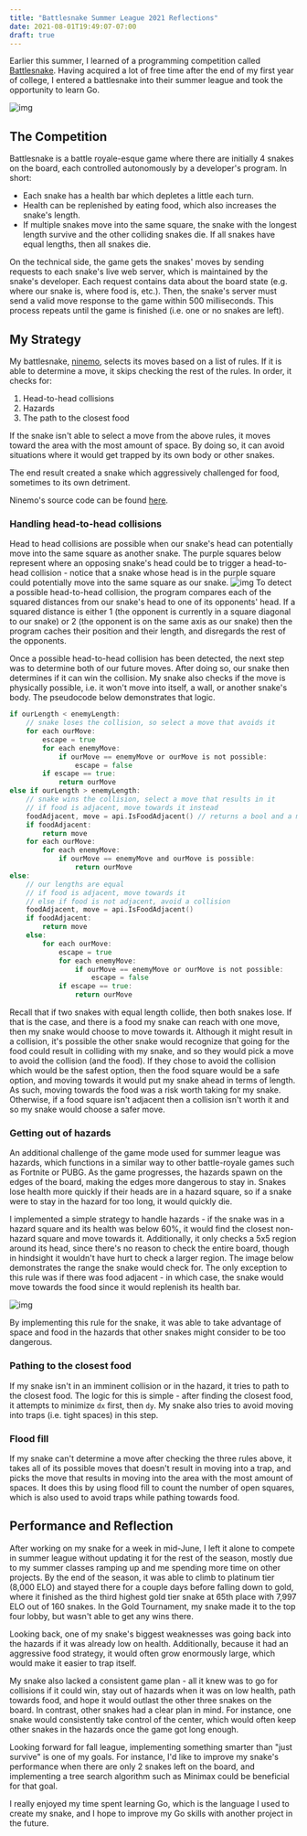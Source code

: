 ```yaml
---
title: "Battlesnake Summer League 2021 Reflections"
date: 2021-08-01T19:49:07-07:00
draft: true
---
```


Earlier this summer, I learned of a programming competition called [Battlesnake](https://play.battlesnake.com/).
Having acquired a lot of free time after the end of my first year of college, I entered a battlesnake into their summer league and took the opportunity to learn Go.

![img](/posts/img/battlesnake-su21-0.PNG)

## The Competition
Battlesnake is a battle royale-esque game where there are initially 4 snakes on the board, each controlled autonomously by a developer's program.
In short:
- Each snake has a health bar which depletes a little each turn.
- Health can be replenished by eating food, which also increases the snake's length.
- If multiple snakes move into the same square, the snake with the longest length survive and the other colliding snakes die.
If all snakes have equal lengths, then all snakes die.

On the technical side, the game gets the snakes' moves by sending requests to each snake's live web server, which is maintained by the snake's developer.
Each request contains data about the board state (e.g. where our snake is, where food is, etc.).
Then, the snake's server must send a valid move response to the game within 500 milliseconds.
This process repeats until the game is finished (i.e. one or no snakes are left).

<!--- we should include a diagram of how it works technically -->


<!---
include format about the competition here?
-->

## My Strategy

My battlesnake, [ninemo](https://play.battlesnake.com/u/tenmo/ninemo/), selects its moves based on a list of rules.
If it is able to determine a move, it skips checking the rest of the rules.
In order, it checks for:
1. Head-to-head collisions
2. Hazards
3. The path to the closest food

If the snake isn't able to select a move from the above rules, it moves toward the area with the most amount of space.
By doing so, it can avoid situations where it would get trapped by its own body or other snakes.

The end result created a snake which aggressively challenged for food, sometimes to its own detriment.

Ninemo's source code can be found [here](https://github.com/joshtenorio/ninemo-bot).

### Handling head-to-head collisions
Head to head collisions are possible when our snake's head can potentially move into the same square as another snake.
The purple squares below represent where an opposing snake's head could be to trigger a head-to-head collision - notice that a snake whose head is in the purple square could potentially move into the same square as our snake.
![img](/posts/img/battlesnake-su21-2.PNG)
To detect a possible head-to-head collision, the program compares each of the squared distances from our snake's head to one of its opponents' head.
If a squared distance is either 1 (the opponent is currently in a square diagonal to our snake) or 2 (the opponent is on the same axis as our snake) then the program caches their position and their length, and disregards the rest of the opponents.

Once a possible head-to-head collision has been detected, the next step was to determine both of our future moves.
After doing so, our snake then determines if it can win the collision.
My snake also checks if the move is physically possible, i.e. it won't move into itself, a wall, or another snake's body.
The pseudocode below demonstrates that logic.

<!---
should we simplify the pseudocode more so it isnt as long?
-->

```go
if ourLength < enemyLength:
    // snake loses the collision, so select a move that avoids it
    for each ourMove:
        escape = true
        for each enemyMove:
            if ourMove == enemyMove or ourMove is not possible:
                escape = false
        if escape == true:
            return ourMove
else if ourLength > enemyLength:
    // snake wins the collision, select a move that results in it
    // if food is adjacent, move towards it instead
    foodAdjacent, move = api.IsFoodAdjacent() // returns a bool and a move if food is adjacent
    if foodAdjacent:
        return move
    for each ourMove:
        for each enemyMove:
            if ourMove == enemyMove and ourMove is possible:
                return ourMove
else:
    // our lengths are equal
    // if food is adjacent, move towards it
    // else if food is not adjacent, avoid a collision
    foodAdjacent, move = api.IsFoodAdjacent()
    if foodAdjacent:
        return move
    else:
        for each ourMove:
            escape = true
            for each enemyMove:
                if ourMove == enemyMove or ourMove is not possible:
                    escape = false
            if escape == true:
                return ourMove


```
Recall that if two snakes with equal length collide, then both snakes lose.
If that is the case, and there is a food my snake can reach with one move, then my snake would choose to move towards it.
Although it might result in a collision, it's possible the other snake would recognize that going for the food could result in colliding with my snake, and so they would pick a move to avoid the collision (and the food).
If they chose to avoid the collision which would be the safest option, then the food square would be a safe option, and moving towards it would put my snake ahead in terms of length.
As such, moving towards the food was a risk worth taking for my snake.
Otherwise, if a food square isn't adjacent then a collision isn't worth it and so my snake would choose a safer move.

### Getting out of hazards
An additional challenge of the game mode used for summer league was hazards, which functions in a similar way to other battle-royale games such as Fortnite or PUBG.
As the game progresses, the hazards spawn on the edges of the board, making the edges more dangerous to stay in.
Snakes lose health more quickly if their heads are in a hazard square, so if a snake were to stay in the hazard for too long, it would quickly die.

I implemented a simple strategy to handle hazards - if the snake was in a hazard square and its health was below 60%, it would find the closest non-hazard square and move towards it.
Additionally, it only checks a 5x5 region around its head, since there's no reason to check the entire board, though in hindsight it wouldn't have hurt to check a larger region.
The image below demonstrates the range the snake would check for.
The only exception to this rule was if there was food adjacent - in which case, the snake would move towards the food since it would replenish its health bar.

![img](/posts/img/battlesnake-su21-4.PNG)

By implementing this rule for the snake, it was able to take advantage of space and food in the hazards that other snakes might consider to be too dangerous.

### Pathing to the closest food
If my snake isn't in an imminent collision or in the hazard, it tries to path to the closest food.
The logic for this is simple - after finding the closest food, it attempts to minimize `dx` first, then `dy`.
My snake also tries to avoid moving into traps (i.e. tight spaces) in this step.

### Flood fill

If my snake can't determine a move after checking the three rules above, it takes all of its possible moves that doesn't result in moving into a trap, and picks the move that results in moving into the area with the most amount of spaces.
It does this by using flood fill to count the number of open squares, which is also used to avoid traps while pathing towards food.

## Performance and Reflection

After working on my snake for a week in mid-June, I left it alone to compete in summer league without updating it for the rest of the season, mostly due to my summer classes ramping up and me spending more time on other projects.
By the end of the season, it was able to climb to platinum tier (8,000 ELO) and stayed there for a couple days before falling down to gold, where it finished as the third highest gold tier snake at 65th place with 7,997 ELO out of 160 snakes.
In the Gold Tournament, my snake made it to the top four lobby, but wasn't able to get any wins there.

Looking back, one of my snake's biggest weaknesses was going back into the hazards if it was already low on health.
Additionally, because it had an aggressive food strategy, it would often grow enormously large, which would make it easier to trap itself.

My snake also lacked a consistent game plan - all it knew was to go for collisions if it could win, stay out of hazards when it was on low health, path towards food, and hope it would outlast the other three snakes on the board.
In contrast, other snakes had a clear plan in mind.
For instance, one snake would consistently take control of the center, which would often keep other snakes in the hazards once the game got long enough.

Looking forward for fall league, implementing something smarter than "just survive" is one of my goals.
For instance, I'd like to improve my snake's performance when there are only 2 snakes left on the board, and implementing a tree search algorithm such as Minimax could be beneficial for that goal.

I really enjoyed my time spent learning Go, which is the language I used to create my snake, and I hope to improve my Go skills with another project in the future.

<!-- add more stuff here about how i want to use Go more -->


